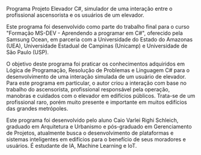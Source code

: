 Programa Projeto Elevador C#, simulador de uma interação entre o profissional ascensorista e os usuários de um elevador.

Este programa foi desenvolvido como parte do trabalho final para o curso "Formação MS-DEV - Aprendendo a programar em C#", oferecido pela Samsung Ocean, em parceria com a Universidade do Estado do Amazonas (UEA), Universidade Estadual de Campinas (Unicamp) e Universidade de São Paulo (USP).

O objetivo deste programa foi praticar os conhecimentos adquiridos em Lógica de Programação, Resolução de Problemas e Linguagem C# para o desenvolvimento de uma interação simulada de um usuário de elevador. Para este programa em particular, o autor criou a interação com base no trabalho do ascensorista, profissional responsável pela operação, manobras e cuidados com o elevador em edifícios públicos. Trata-se de um profissional raro, porém muito presente e importante em muitos edifícios das grandes metrópoles.

Este programa foi desenvolvido pelo aluno Caio Varlei Righi Schleich, graduado em Arquitetura e Urbanismo e pós-graduado em Gerenciamento de Projetos, atualmente busca o desenvolvimento de plataformas e sistemas inteligentes em edifícios para o benefício de seus moradores e usuários. É estudante de IA, Machine Learning e IoT.
